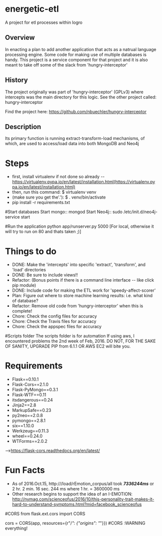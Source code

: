 # energetic-etl
A project for etl processes within logro

## Overview
In enacting a plan to add another application that acts as a natrual language processing engine. Some code for making use of multiple databases is handy. This project is a service component for that project and it is also meant to take off some of the slack from 'hungry-interceptor'

## History
The project originally was part of 'hungry-interceptor' (GPLv3) where intercepts was the main directory for this logic. See the other project called: hungry-interceptor

Find the project here: https://github.com/nbuechler/hungry-interceptor

## Description

Its primary function is running extract-transform-load mechanisms,
of which, are used to access/load data into both MongoDB and Neo4j

# Steps
* first, install virtualenv if not done so already -- https://virtualenv.pypa.io/en/latest/installation.html(https://virtualenv.pypa.io/en/latest/installation.html)
* then, run this command: $ virtualenv venv
* (make sure you get the'.'): $ . venv/bin/activate
* pip install -r requirements.txt

#Start databases
Start mongo:: mongod
Start Neo4j:: sudo /etc/init.d/neo4j-service start


#Run the application
python app/runserver.py 5000 [For local, otherwise it will try to run on 80 and thats taken ;)]


# Things to do
* DONE: Make the 'intercepts' into specific 'extract', 'transform', and 'load' directories
* DONE: Be sure to include views!!
* Refactor: (Bonus points if there is a command line interface -- like click pip module)
* DONE: Include code for making the ETL work for 'speedy-affect-scorer'
* Plan: Figure out where to store machine learning results: i.e. what kind of database?
* Refactor: Remove old code from 'hungry-interceptor' when this is complete!
* Chore: Check the config files for accuracy
* Chore: Check the Travis files for accuracy
* Chore: Check the appspec files for accuracy


#Scripts folder
The scripts folder is for automation
If using aws, I encountered problems the 2nd week of Feb, 2016. DO NOT, FOR THE SAKE OF SANITY, UPGRADE PIP from 6.1.1 OR AWS EC2 will bite you.

# Requirements

* Flask==0.10.1
* Flask-Cors==2.1.0
* Flask-PyMongo==0.3.1
* Flask-WTF==0.11
* itsdangerous==0.24
* Jinja2==2.8
* MarkupSafe==0.23
* py2neo==2.0.8
* pymongo==2.8.1
* six==1.10.0
* Werkzeug==0.11.3
* wheel==0.24.0
* WTForms==2.0.2

-->https://flask-cors.readthedocs.org/en/latest/

# Fun Facts
* As of 2016.Oct.15, http://<root>/load/rEmotion_corpus/all took <b><i>7336244ms</i></b> or 2 hr. 2 min. 16 sec. 244 ms where 1 hr. = 3600000 ms
* Other research begins to support the idea of an I-EMOTION: http://nymag.com/scienceofus/2016/10/this-personality-trait-makes-it-hard-to-understand-symptoms.html?mid=facebook_scienceofus


#CORS
from flask.ext.cors import CORS

cors = CORS(app, resources={r"/*": {"origins": "*"}}) #CORS :WARNING everything!
